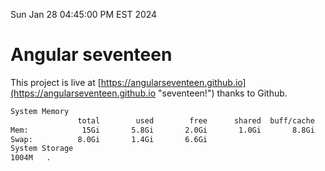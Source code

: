 Sun Jan 28 04:45:00 PM EST 2024

# Angular seventeen


This project is live at [https://angularseventeen.github.io](https://angularseventeen.github.io "seventeen!") thanks to Github.

```bash
System Memory
               total        used        free      shared  buff/cache   available
Mem:            15Gi       5.8Gi       2.0Gi       1.0Gi       8.8Gi       9.5Gi
Swap:          8.0Gi       1.4Gi       6.6Gi
System Storage
1004M	.
```
```bash
